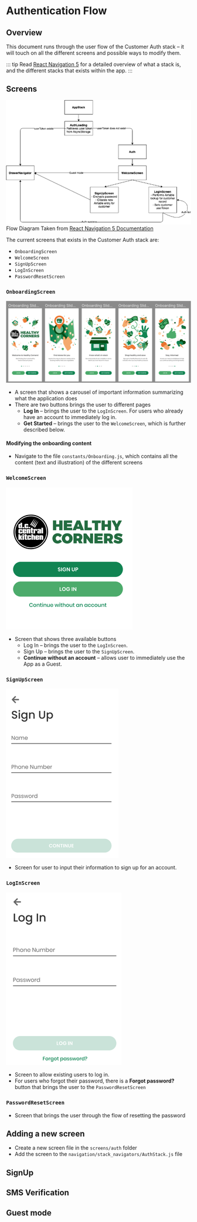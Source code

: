 # Authentication Flow

## Overview
This document runs through the user flow of the Customer Auth stack – it will touch on all the different screens and possible ways to modify them.

::: tip
Read [React Navigation 5](./navigation.md) for a detailed overview of what a stack is, and the different stacks that exists within the app.
:::

## Screens
![Authentication Flow](../assets/customer_auth/authflow.png)
Flow Diagram Taken from [React Navigation 5 Documentation](./navigation.md)

The current screens that exists in the Customer Auth stack are:
- `OnboardingScreen`
- `WelcomeScreen`
- `SignUpScreen`
- `LogInScreen`
- `PasswordResetScreen`

### `OnboardingScreen`

![onboarding](../assets/customer_auth/onboarding.png)
- A screen that shows a carousel of important information summarizing what the application does
- There are two buttons brings the user to different pages
    - **Log In** – brings the user to the `LogInScreen`. For users who already have an account to immediately log in.
    - **Get Started** – brings the user to the `WelcomeScreen`, which is further described below.

#### Modifying the onboarding content

- Navigate to the file `constants/Onboarding.js`, which contains all the content (text and illustration) of the different screens

### `WelcomeScreen`
![welcomescreen](../assets/customer_auth/welcome.png)

- Screen that shows three available buttons
    - Log In – brings the user to the `LogInScreen`.
    - Sign Up – brings the user to the `SignUpScreen`.
    - **Continue without an account** – allows user to immediately use the App as a Guest.
### `SignUpScreen`

![signupscreen](../assets/customer_auth/signup.png)

- Screen for user to input their information to sign up for an account.

### `LogInScreen`

![login](../assets/customer_auth/login.png)

- Screen to allow existing users to log in.
- For users who forgot their password, there is a **Forgot password?** button that brings the user to the `PasswordResetScreen`

### `PasswordResetScreen`

- Screen that brings the user through the flow of resetting the password

## Adding a new screen

- Create a new screen file in the `screens/auth` folder
- Add the screen to the `navigation/stack_navigators/AuthStack.js` file

## SignUp

## SMS Verification

## Guest mode
